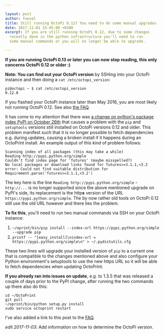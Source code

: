 ```yaml
---

layout: post
author: foosel
title: Still running OctoPi 0.12? You need to do some manual upgrades
date: 2017-11-01 15:45:00 +0100
excerpt: If you are still running OctoPi 0.12, due to some changes
  recently done in the python infrastructure you'll need to run
  some manual commands or you will no longer be able to upgrade.

---
```


**If you are running OctoPi 0.13 or later you can now stop reading, this only concerns OctoPi 0.12 or older :)** 

<div class="alert alert-warning">
<strong>Note: You can find out your OctoPi version</strong> by SSHing into your OctoPi instance 
and then doing a <code>cat /etc/octopi_version</code>: 

<pre class="highlight">
<code>pi@octopi ~ $ cat /etc/octopi_version
0.12.0</code></pre>

If you flashed your OctoPi instance later than May 2016, you are most likely not running OctoPi 0.12. See also 
<a href="https://github.com/foosel/OctoPrint/wiki/FAQ#how-can-i-find-out-the-version-of-octopi-im-running">the FAQ</a>.
</div>

It has come to my attention that there was 
[a change on python's package index PyPI on October 26th](https://mail.python.org/pipermail/distutils-sig/2017-October/031712.html)
that causes a problem with the `pip` and `setuptools` versions still installed on OctoPi versions 0.12 and
older. This problem manifest such that it is no longer possible to fetch dependencies e.g. during updates,
causing a broken install if it happens during an OctoPrint install. An example output of this kind of problem follows:

```
Scanning index of all packages (this may take a while)
Reading http://pypi.python.org/simple
Couldn't find index page for 'futures' (maybe misspelled?)
No local packages or download links found for futures>=3.1.1,<3.2
error: Could not find suitable distribution for Requirement.parse('futures>=3.1.1,<3.2')
```

The key here is the line `Reading http://pypi.python.org/simple` - `http://...` is no longer
supported since the above mentioned upgrade on PyPI's side, its replacement is the http**s** version of the URL
`https://pypi.python.org/simple`. The by now rather old tools on OctoPi 0.12 still use the old URL however and
there lies the problem. 

**To fix this**, you'll need to run two manual commands via SSH on your OctoPi instance:

  1. ``~/oprint/bin/pip install --index-url https://pypi.python.org/simple --upgrade pip``
  2. ``printf -- "[easy_install]\nindex-url = https://pypi.python.org/simple\n" > ~/.pydistutils.cfg``

These two lines will upgrade your installed version of ``pip`` to a current one that is compatible to the changes
mentioned above and also configure your Python environment's setuptools to use the new https URL so it will be able 
to fetch dependencies when updating OctoPrint.

**If you already ran into issues on update**, e.g. to 1.3.5 that was released a couple of days prior to the
PyPI change, after running the two commands up there also do this:

```
cd ~/OctoPrint
git pull
~/oprint/bin/python setup.py install
sudo service octoprint restart
```

I've also added a link to this post to the [FAQ](https://github.com/foosel/OctoPrint/wiki/FAQ).

*edit 2017-11-03*: Add information on how to determine the OctoPi version.